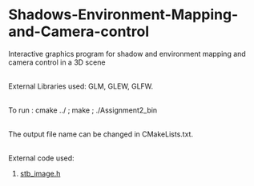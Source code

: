 # Shadows-Environment-Mapping-and-Camera-control
Interactive graphics program for shadow and environment mapping and camera control in a 3D scene<br><br>

External Libraries used: GLM, GLEW, GLFW.<br><br>

To run : cmake ../ ; make ; ./Assignment2_bin<br><br>

The output file name can be changed in CMakeLists.txt.<br><br>

External code used: 
1. [stb_image.h](https://github.com/nothings/stb/blob/master/stb_image.h)
